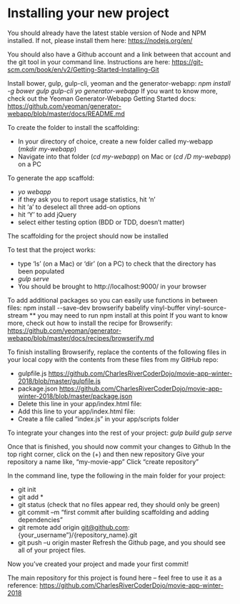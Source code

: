 # Installing your new project

You should already have the latest stable version of Node and NPM installed.
If not, please install them here: <https://nodejs.org/en/>

You should also have a Github account and a link between that account and the
git tool in your command line. Instructions are here:   <https://git-scm.com/book/en/v2/Getting-Started-Installing-Git>

Install bower, gulp, gulp-cli, yeoman and the generator-webapp:
_npm install -g bower gulp gulp-cli yo generator-webapp_
If you want to know more, check out the Yeoman Generator-Webapp Getting Started
docs: <https://github.com/yeoman/generator-webapp/blob/master/docs/README.md>

To create the folder to install the scaffolding:

*  In your directory of choice, create a new folder called my-webapp (_mkdir my-webapp_)
*  Navigate into that folder (_cd my-webapp_) on Mac or (_cd /D my-webapp_) on a PC

To generate the app scaffold:

*  _yo webapp_
*  if they ask you to report usage statistics, hit ‘n’
*  hit ‘a’ to deselect all three add-on options
*  hit ‘Y’ to add jQuery
*  select either testing option (BDD or TDD, doesn’t matter)

The scaffolding for the project should now be installed

To test that the project works:

*  type ‘ls’ (on a Mac) or ‘dir’ (on a PC) to check that the directory has been
populated
*  _gulp serve_
*  You should be brought to http://localhost:9000/ in your browser

To add additional packages so you can easily use functions in between files:
npm install --save-dev browserify babelify vinyl-buffer vinyl-source-stream
** you may need to run npm install at this point
If you want to know more, check out how to install the recipe for Browserify: <https://github.com/yeoman/generator-webapp/blob/master/docs/recipes/browserify.md>

To finish installing Browserify, replace the contents of the following files in
your local copy with the contents from these files from my GitHub repo:

*  gulpfile.js <https://github.com/CharlesRiverCoderDojo/movie-app-winter-2018/blob/master/gulpfile.js>
*  package.json <https://github.com/CharlesRiverCoderDojo/movie-app-winter-2018/blob/master/package.json>
*  Delete this line in your app/index.html file:<script src=”scripts/main.js”></script>
*  Add this line to your app/index.html file:<script src=”scripts/bundle.js”></script>
*  Create a file called “index.js” in your app/scripts folder

To integrate your changes into the rest of your project:
_gulp build_
_gulp serve_

Once that is finished, you should now commit your changes to Github
In the top right corner, click on the (+) and then new repository
Give your repository a name like, “my-movie-app”
Click “create repository”

In the command line, type the following in the main folder for your project:

*  git init
*  git add *
*  git status (check that no files appear red, they should only be green)
*  git commit –m “first commit after building scaffolding and adding dependencies”
*  git remote add origin git@github.com:{your_username”}/{repository_name}.git
*  git push –u origin master
Refresh the Github page, and you should see all of your project files.

Now you’ve created your project and made your first commit!

The main repository for this project is found here – feel free to use it as a reference:
<https://github.com/CharlesRiverCoderDojo/movie-app-winter-2018>
